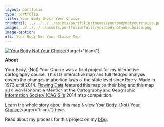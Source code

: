 ```yaml
---
layout: portfolio
type: portfolio
title: Your Body,(Not) Your Choice
thumbnail: ../../../../assets/portfolio/thumbs/yourbodynotyourchoice.png
image: ../../../../assets/portfolio/fulls/yourbodynotyourchoice.png
image-caption:
alt: Your Body Not Your Choice Map
---
```

[![Your Body Not Your Choice]({{page.image}})](http://yourbodynotyourchoice.github.io/){:target="blank"}

**About**

Your Body, (Not) Your Choice was a final project for my interactive cartography course. This D3 interactive map and full fledged analysis covers the changes in abortion laws at the state level since Roe v. Wade in 1973 until 2014. [Flowing Data](http://flowingdata.com/2015/03/18/abortion-policies-over-time-and-by-state/) featured this map on their blog and this map also won Honorable Mention at the [Cartography and Geographic Information Society (CAGIS)'s](http://www.cartogis.org/awards/winners2014.php) 2014 map competition. 

Learn the whole story about this map & view [Your Body, (Not) Your Choice](http://yourbodynotyourchoice.github.io/){:target="blank"} here.

Read about my process for this project on my [blog]({{site.baseurl}}/posts/2014/12/13/Iterative-Design.html).